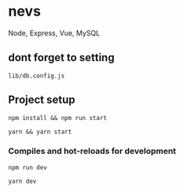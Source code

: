 # nevs
 Node, Express, Vue, MySQL
 
## dont forget to setting
```
lib/db.config.js
```

## Project setup
```
npm install && npm run start
```
```
yarn && yarn start
```

### Compiles and hot-reloads for development
```
npm run dev
```
```
yarn dev
```
